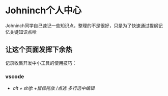 # Johninch个人中心

Johninch同学自己速记一些知识点，整理的不是很好，只是为了快速通过提纲记忆关键知识点哈

## 让这个页面发挥下余热

记录收集开发中小工具的使用技巧：

### vscode

- *alt + shift +鼠标拖放 /点选 多行选中编辑*

